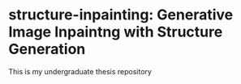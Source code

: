 # structure-inpainting: Generative Image Inpaintng with Structure Generation
This is my undergraduate thesis repository
